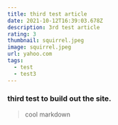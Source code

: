 ```yaml
---
title: third test article
date: 2021-10-12T16:39:03.678Z
description: 3rd test article
rating: 3
thumbnail: squirrel.jpeg
image: squirrel.jpeg
url: yahoo.com
tags:
  - test
  - test3
---
```

### third test to build out the site.  

> cool markdown